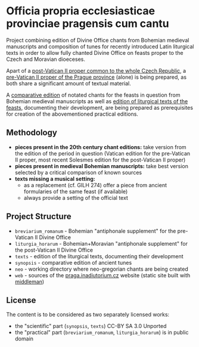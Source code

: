 # Officia propria ecclesiasticae provinciae pragensis cum cantu

Project combining edition of Divine Office chants from Bohemian
medieval manuscripts and composition of tunes for recently introduced
Latin liturgical texts in order to allow fully chanted Divine Office
on feasts proper to the Czech and Moravian dioeceses.

Apart of a
[post-Vatican II proper common to the whole Czech Republic](/liturgia_horarum/),
a [pre-Vatican II proper of the Prague province](/breviarium_romanum/) (alone) is being
prepared, as both share a significant amount of textual material.

A [comparative edition](/synopsis/)
of notated chants for the feasts in question
from Bohemian medieval manuscripts as well as
[edition of liturgical texts of the feasts](/texts/),
documenting their development,
are being prepared as prerequisites for creation
of the abovementioned practical editions.

## Methodology

* **pieces present in the 20th century chant editions:** take version from the edition of the period in question (Vatican edition for the pre-Vatican II proper, most recent Solesmes edition for the post-Vatican II proper)
* **pieces present in medieval Bohemian manuscripts:** take best version selected by a critical comparison of known sources
* **texts missing a musical setting:**
  * as a replacement (cf. GILH 274) offer a piece from ancient formularies of the same feast (if available)
  * always provide a setting of the official text

## Project Structure

* `breviarium_romanum` - Bohemian "antiphonale supplement" for the pre-Vatican II Divine Office
* `liturgia_horarum` - Bohemian+Moravian "antiphonale supplement" for the post-Vatican II Divine Office
* `texts` - edition of the liturgical texts, documenting their development
* `synopsis` - comparative edition of ancient tunes
* `neo` - working directory where neo-gregorian chants are being created
* `web` - sources of the [praga.inadiutorium.cz][website] website (static site built with [middleman][middleman])

## License

The content is to be considered as two separately licensed works:

* the "scientific" part (`synopsis`, `texts`) CC-BY SA 3.0 Unported
* the "practical" part (`breviarium_romanum`, `liturgia_horarum`) is in public domain

[website]: http://praga.inadiutorium.cz/
[middleman]: https://middlemanapp.com/
